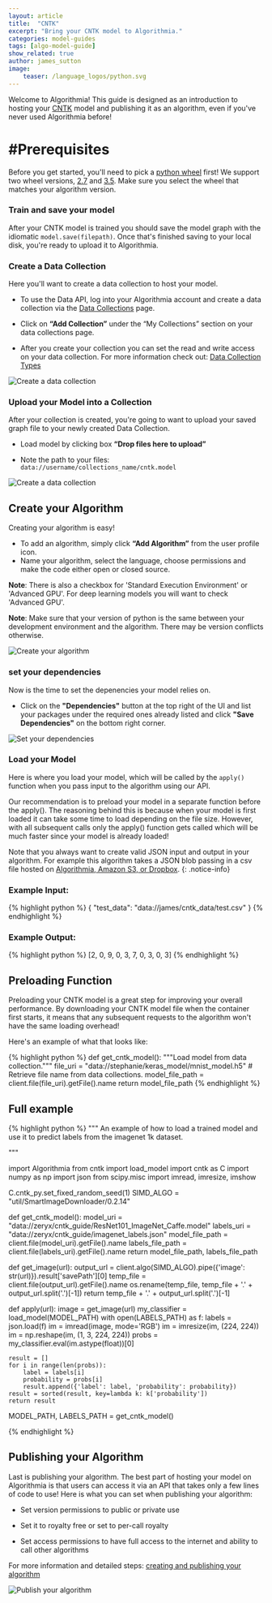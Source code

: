 ```yaml
---
layout: article
title:  "CNTK"
excerpt: "Bring your CNTK model to Algorithmia."
categories: model-guides
tags: [algo-model-guide]
show_related: true
author: james_sutton
image:
    teaser: /language_logos/python.svg
---
```



Welcome to Algorithmia!
This guide is designed as an introduction to hosting your <a href="https://https://www.microsoft.com/en-us/cognitive-toolkit">CNTK</a> model and publishing it as an algorithm, even if you've never used Algorithmia before!


# #Prerequisites

Before you get started, you'll need to pick a [python wheel][whl] first! We support two wheel versions, [2.7][wh_27] and [3.5][wh_35]. Make sure you select the wheel that matches your algorithm version.

### Train and save your model

After your CNTK model is trained you should save the model graph with the idiomatic `model.save(filepath)`. Once that's finished saving to your local disk, you're ready to upload it to Algorithmia.

### Create a Data Collection

Here you'll want to create a data collection to host your model.

- To use the Data API, log into your Algorithmia account and create a data collection via the <a href="https://algorithmia.com/data/hosted">Data Collections</a> page.

- Click on **“Add Collection”** under the “My Collections” section on your data collections page.

- After you create your collection you can set the read and write access on your data collection. For more information check out: <a href="{{ site.baseurl }}/data/hosted/">Data Collection Types</a>

<img src="{{ site.baseurl }}/images/post_images/model_hosting/add_collection.png" alt="Create a data collection" class="screenshot img-sm">

### Upload your Model into a Collection

After your collection is created, you're going to want to upload your saved graph file to your newly created Data Collection.

- Load model by clicking box **“Drop files here to upload”**

- Note the path to your files: `data://username/collections_name/cntk.model`

<img src="{{ site.baseurl }}/images/post_images/model_hosting/cntk_data_collection.png" alt="Create a data collection" class="screenshot img-md">

## Create your Algorithm

Creating your algorithm is easy!

- To add an algorithm, simply click **“Add Algorithm”** from the user profile icon.
- Name your algorithm, select the language, choose permissions and make the code either open or closed source.

**Note**: There is also a checkbox for 'Standard Execution Environment' or 'Advanced GPU'. For deep learning models you will want to check 'Advanced GPU'.

**Note**: Make sure that your version of python is the same between your development environment and the algorithm. There may be version conflicts otherwise.

<img src="{{ site.baseurl }}/images/post_images/model_hosting/create_new_alg_dl_python3.png" alt="Create your algorithm" class="screenshot img-sm">


### set your dependencies

Now is the time to set the depenencies your model relies on.

- Click on the **"Dependencies"** button at the top right of the UI and list your packages under the required ones already listed and click **"Save Dependencies"** on the bottom right corner.

<img src="{{ site.baseurl }}/images/post_images/model_hosting/cntk_dependencies.png" alt="Set your dependencies" class="screenshot img-md">


### Load your Model

Here is where you load your model, which will be called by the `apply()` function when you pass input to the algorithm using our API.

Our recommendation is to preload your model in a separate function before the apply(). The reasoning behind this is because when your model is first loaded it can take some time to load depending on the file size. However, with all subsequent calls only the apply() function gets called which will be much faster since your model is already loaded! 

Note that you always want to create valid JSON input and output in your algorithm. For example this algorithm takes a JSON blob passing in a csv file hosted on [Algorithmia, Amazon S3, or Dropbox](https://algorithmia.com/developers/data/). 
{: .notice-info}

### Example Input:

{% highlight python %}
{
   "test_data": "data://james/cntk_data/test.csv"
}
{% endhighlight %}


### Example Output:
{% highlight python %}
[2, 0, 9, 0, 3, 7, 0, 3, 0, 3]
{% endhighlight %}


## Preloading Function
Preloading your CNTK model is a great step for improving your overall performance. By downloading your CNTK model file when the container first starts, it means
that any subsequent requests to the algorithm won't have the same loading overhead!

Here's an example of what that looks like:

{% highlight python %}
def get_cntk_model():
    """Load model from data collection."""
    file_uri = "data://stephanie/keras_model/mnist_model.h5"
    # Retrieve file name from data collections.
    model_file_path = client.file(file_uri).getFile().name
    return model_file_path
{% endhighlight %}


## Full example

{% highlight python %}
"""
    An example of how to load a trained model and use it
    to predict labels from the imagenet 1k dataset.

"""

import Algorithmia
from cntk import load_model
import cntk as C
import numpy as np
import json
from scipy.misc import imread, imresize, imshow

C.cntk_py.set_fixed_random_seed(1)
SIMD_ALGO = "util/SmartImageDownloader/0.2.14"

def get_cntk_model():
    model_uri = "data://zeryx/cntk_guide/ResNet101_ImageNet_Caffe.model"
    labels_uri = "data://zeryx/cntk_guide/imagenet_labels.json"
    model_file_path = client.file(model_uri).getFile().name
    labels_file_path = client.file(labels_uri).getFile().name
return model_file_path, labels_file_path


def get_image(url):
    output_url = client.algo(SIMD_ALGO).pipe({'image': str(url)}).result['savePath'][0]
    temp_file = client.file(output_url).getFile().name
    os.rename(temp_file, temp_file + '.' + output_url.split('.')[-1])
    return temp_file + '.' + output_url.split('.')[-1]

def apply(url):
    image = get_image(url)
    my_classifier = load_model(MODEL_PATH)
    with open(LABELS_PATH) as f:
        labels = json.load(f)
    im = imread(image, mode='RGB')
    im = imresize(im, (224, 224))
    im = np.reshape(im, (1, 3, 224, 224))
    probs = my_classifier.eval(im.astype(float))[0]
    
    result = []
    for i in range(len(probs)):
        label = labels[i]
        probability = probs[i]
        result.append({'label': label, 'probability': probability})
    result = sorted(result, key=lambda k: k['probability'])
    return result


MODEL_PATH, LABELS_PATH = get_cntk_model()

{% endhighlight %}



## Publishing your Algorithm

Last is publishing your algorithm. The best part of hosting your model on Algorithmia is that users can access it via an API that takes only a few lines of code to use! Here is what you can set when publishing your algorithm:

- Set version permissions to public or private use

- Set it to royalty free or set to per-call royalty

- Set access permissions to have full access to the internet and ability to call other algorithms


For more information and detailed steps: <a href="{{ site.baseurl }}/algorithm-development/your-first-algo/">creating and publishing your algorithm</a>

<img src="{{ site.baseurl }}/images/post_images/model_hosting/publish_alg.png" alt="Publish your algorithm" class="screenshot img-sm">

 
[whl]: https://docs.microsoft.com/en-us/cognitive-toolkit/setup-linux-python
[wh_35]: https://cntk.ai/PythonWheel/GPU/cntk-2.1-cp35-cp35m-linux_x86_64.whl
[wh_27]: https://cntk.ai/PythonWheel/GPU/cntk-2.1-cp27-cp27mu-linux_x86_64.whl
[here]: https://algorithmia.com/algorithms/zeryx/cntk_guide
